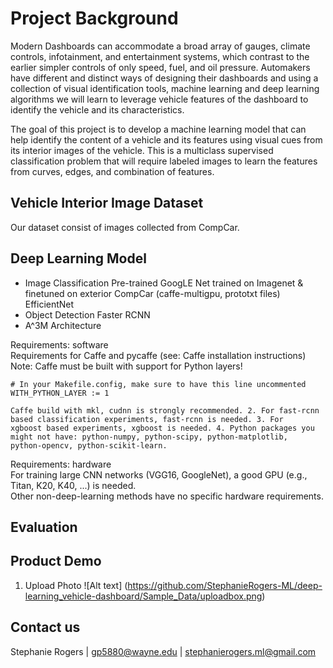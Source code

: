 #  Project Background  

Modern Dashboards can accommodate a broad array of gauges, climate controls, infotainment, and entertainment systems, which contrast to the earlier simpler controls of only speed, fuel, and oil pressure. Automakers have different and distinct ways of designing their dashboards and using a collection of visual identification tools, machine learning and deep learning algorithms we will learn to leverage vehicle features of the dashboard to identify the vehicle and its characteristics. 

The goal of this project is to develop a machine learning model that can help identify the content of a vehicle and its features using visual cues from its interior images of the vehicle. This is a multiclass supervised classification problem that will require labeled images to learn the features from curves, edges, and combination of features.  


##  Vehicle Interior Image Dataset

Our dataset consist of images collected from CompCar.


##  Deep Learning Model

* Image Classification
  Pre-trained GoogLE Net trained on Imagenet & finetuned on exterior CompCar (caffe-multigpu, prototxt files)  
  EfficientNet   
* Object Detection
  Faster RCNN 
* A^3M Architecture  

Requirements: software  
    Requirements for Caffe and pycaffe (see: Caffe installation instructions)  
    Note: Caffe must be built with support for Python layers!  

```make
# In your Makefile.config, make sure to have this line uncommented
WITH_PYTHON_LAYER := 1
```
    Caffe build with mkl, cudnn is strongly recommended. 2. For fast-rcnn based classification experiments, fast-rcnn is needed. 3. For     xgboost based experiments, xgboost is needed. 4. Python packages you might not have: python-numpy, python-scipy, python-matplotlib,     python-opencv, python-scikit-learn.

Requirements: hardware  
For training large CNN networks (VGG16, GoogleNet), a good GPU (e.g., Titan, K20, K40, ...) is needed.  
Other non-deep-learning methods have no specific hardware requirements.    



##  Evaluation  

##  Product Demo    
1.  Upload Photo
![Alt text]
(https://github.com/StephanieRogers-ML/deep-learning_vehicle-dashboard/Sample_Data/uploadbox.png)


##  Contact us  

Stephanie Rogers | gp5880@wayne.edu  | stephanierogers.ml@gmail.com



